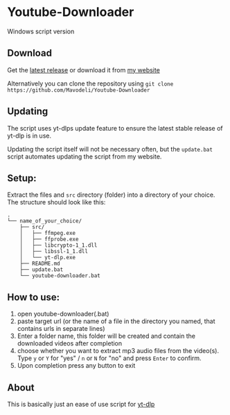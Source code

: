 # Youtube-Downloader
Windows script version

## Download

Get the [latest release](https://github.com/Mavodeli/youtube-downloader/releases/latest) or download it from [my website](https://mavode.li/media/other/youtube-downloader.zip)

Alternatively you can clone the repository using `git clone https://github.com/Mavodeli/Youtube-Downloader`

## Updating
The script uses yt-dlps update feature to ensure the latest stable release of yt-dlp is in use.

Updating the script itself will not be necessary often, but the `update.bat` script automates updating the script from my website. 

## Setup:
Extract the files and `src` directory (folder) into a directory of your choice. The structure should look like this:
```
.
└── name_of_your_choice/
    ├── src/
    │   ├── ffmpeg.exe
    │   ├── ffprobe.exe
    │   ├── libcrypto-1_1.dll
    │   ├── libssl-1_1.dll
    │   └── yt-dlp.exe
    ├── README.md
    ├── update.bat
    └── youtube-downloader.bat
```

## How to use:
1. open youtube-downloader(.bat)
2. paste target url (or the name of a file in the directory you named, that contains urls in separate lines)
3. Enter a folder name, this folder will be created and contain the downloaded videos after completion
4. choose whether you want to extract mp3 audio files from the video(s).  
    Type `y` or `Y` for "yes" / `n` or `N` for "no" and press `Enter` to confirm.   
5. Upon completion press any button to exit

## About

This is basically just an ease of use script for [yt-dlp](https://github.com/yt-dlp/yt-dlp)

